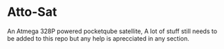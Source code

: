 # Atto-Sat
An Atmega 328P powered pocketqube satellite, A lot of stuff still needs to be added to this repo but any help is aprecciated in any section.
